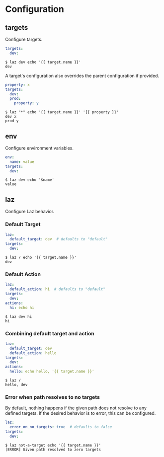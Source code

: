 # Configuration

## targets

Configure targets.

```yaml
targets:
  dev:
```

```shell
$ laz dev echo '{{ target.name }}'
dev
```

A target's configuration also overrides the parent configuration if provided.

```yaml
property: x
targets:
  dev:
  prod:
    property: y
```

```shell
$ laz "*" echo '{{ target.name }}' '{{ property }}'
dev x
prod y
```

## env

Configure environment variables.

```yaml
env:
  name: value
targets:
  dev:
```

```shell
$ laz dev echo '$name'
value
```

## laz

Configure Laz behavior.

### Default Target

```yaml
laz:
  default_target: dev  # defaults to "default"
targets:
  dev:
```

```shell
$ laz / echo '{{ target.name }}'
dev
```

### Default Action

```yaml
laz:
  default_action: hi  # defaults to "default"
targets:
  dev:
actions:
  hi: echo hi
```

```shell
$ laz dev hi
hi
```

### Combining default target and action

```yaml
laz:
  default_target: dev
  default_action: hello
targets:
  dev:
actions:
  hello: echo hello, '{{ target.name }}'
```

```shell
$ laz /
hello, dev
```

### Error when path resolves to no targets

By default, nothing happens if the given path does not resolve to any defined targets. If the
desired behavior is to error, this can be configured.

```yaml
laz:
  error_on_no_targets: true  # defaults to false
targets:
  dev:
```

```shell
$ laz not-a-target echo '{{ target.name }}'
[ERROR] Given path resolved to zero targets
```
